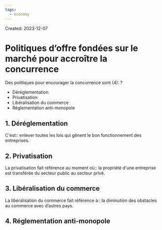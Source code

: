```yaml
---
tags:
  - economy
---
```

Created: 2023-12-07

# Politiques d’offre fondées sur le marché pour accroître la concurrence

Des politiques pour encourager la concurrence sont (4):
?
- Déréglementation
- Privatisation
- Libéralisation du commerce
- Réglementation anti-monopole
<!--SR:!2024-02-09,9,170-->

## 1. Déréglementation
C'est:: enlever toutes les lois qui gênent le bon fonctionnement des entreprises.
<!--SR:!2024-02-16,30,210-->

## 2. Privatisation
La privatisation fait référence au moment où:: la propriété d'une entreprise est transférée du secteur public au secteur privé.
<!--SR:!2024-03-16,51,246-->

## 3. Libéralisation du commerce
La libéralisation du commerce fait référence à:: la diminution des obstacles au commerce avec d’autres pays.
<!--SR:!2024-04-02,58,226-->

## 4. Réglementation anti-monopole